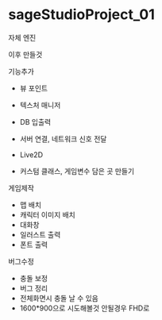 # sageStudioProject_01

자체 엔진

이후 만들것

기능추가
 - 뷰 포인트
 - 텍스처 매니저
 - DB 입출력
 - 서버 연결, 네트워크 신호 전달
 - Live2D 
 
 - 커스텀 클래스, 게임변수 담은 곳 만들기
 
게임제작
 - 맵 배치
 - 캐릭터 이미지 배치
 - 대화창
 - 일러스트 출력
 - 폰트 출력

버그수정
 - 충돌 보정
 - 버그 정리
 - 전체화면시 충돌 날 수 있음
 - 1600*900으로 시도해볼것 안될경우 FHD로
